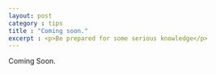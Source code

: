 ```yaml
---
layout: post
category : tips
title : "Coming soon."
excerpt : <p>Be prepared for some serious knowledge</p>
--- 
```


Coming Soon.
